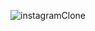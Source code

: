 ![instagramClone](https://www.instagram.com/euseiqueoruchtrai/?utm_source=ig_web_button_share_sheet)
    <title>Instagram clone </title>
    <link rel="preconnect" href="https://fonts.googleapis.com">
    <link rel="stylesheet" href="https://cdnjs.cloudflare.com/ajax/libs/font-awesome/6.4.2/css/all.min.css">
    <link rel="stylesheet" href="style.css">

</head>
<body>
<div class="container">
        <!-- starting nav section of instagram -->
        <nav>
            <div class="navbar">
                <div class="instagram-text-logo">
